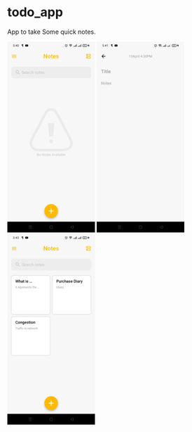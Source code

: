 # todo_app

App to take Some quick notes.

<img src="assets/readme/s1.jpg" width=200>
<img src="assets/readme/s2.jpg" width=200>
<img src="assets/readme/s3.jpg" width=200>
